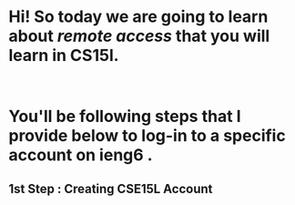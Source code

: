 # Hi! So today we are going to learn about *remote access* that you will learn in CS15l.
# <br>You'll be following steps that I provide below to log-in to a specific account on ieng6 .

## 1st Step : Creating CSE15L Account 




